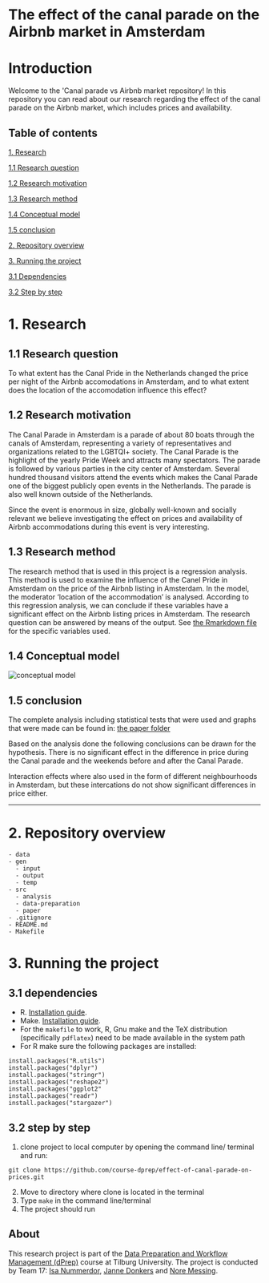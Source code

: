# The effect of the canal parade on the Airbnb market in Amsterdam

# Introduction
Welcome to the 'Canal parade vs Airbnb market repository! In this repository you can read about our research regarding the effect of the canal parade on the Airbnb market, which includes prices and availability. 

## Table of contents

[1. Research](https://github.com/course-dprep/effect-of-canal-parade-on-prices#research)

[1.1 Research question](https://github.com/course-dprep/effect-of-canal-parade-on-prices#research-question)

[1.2 Research motivation](https://github.com/course-dprep/effect-of-canal-parade-on-prices#research-motivation)

[1.3 Research method](https://github.com/course-dprep/effect-of-canal-parade-on-prices#research-method)

[1.4 Conceptual model](https://github.com/course-dprep/effect-of-canal-parade-on-prices#conceptual-model)

[1.5 conclusion](https://github.com/course-dprep/effect-of-canal-parade-on-prices#15-conclusion)

[2. Repository overview](https://github.com/course-dprep/effect-of-canal-parade-on-prices#repository-overview)

[3. Running the project](https://github.com/course-dprep/effect-of-canal-parade-on-prices#3-running-the-project)

[3.1 Dependencies](https://github.com/course-dprep/effect-of-canal-parade-on-prices#31-dependencies)

[3.2 Step by step](https://github.com/course-dprep/effect-of-canal-parade-on-prices#32-step-by-step)


# 1. Research
## 1.1 Research question
To what extent has the Canal Pride in the Netherlands changed the price per night of the Airbnb accomodations in Amsterdam, and to what extent does the location of the accomodation influence this effect?

## 1.2 Research motivation
The Canal Parade in Amsterdam is a parade of about 80 boats through the canals of Amsterdam, representing a variety of representatives and organizations related to the LGBTQI+ society. The Canal Parade is the highlight of the yearly Pride Week and attracts many spectators. The parade is followed by various parties in the city center of Amsterdam. Several hundred thousand visitors attend the events which makes the Canal Parade one of the biggest publicly open events in the Netherlands. The parade is also well known outside of the Netherlands. 

Since the event is enormous in size, globally well-known and socially relevant we believe investigating the effect on prices and availability of Airbnb accommodations during this event is very interesting.

## 1.3 Research method
The research method that is used in this project is a regression analysis. This method is used to examine the influence of the Canel Pride in Amsterdam on the price of the Airbnb listing in Amsterdam.  In the model, the moderator ‘location of the accommodation’ is analysed. According to this regression analysis, we can conclude if these variables have a significant effect on the Airbnb listing prices in Amsterdam. The research question can be answered by means of the output. See [the Rmarkdown file](https://github.com/course-dprep/effect-of-canal-parade-on-prices/tree/master/src/paper) for the specific variables used.  

## 1.4 Conceptual model

![conceptual model](https://user-images.githubusercontent.com/112410933/194032510-b492862b-b152-476d-a71b-7ef28c7c783e.jpg)

## 1.5 conclusion
The complete analysis including statistical tests that were used and graphs that were made can be found in: [the paper folder](https://github.com/course-dprep/effect-of-canal-parade-on-prices/tree/master/src/paper)

Based on the analysis done the following conclusions can be drawn for the hypothesis. There is no significant effect in the difference in price during the Canal parade and the weekends before and after the Canal Parade. 

Interaction effects where also used in the form of different neighbourhoods in Amsterdam, but these intercations do not show significant differences in price either. 
__________________________________________________________________________________________
# 2. Repository overview
```
- data
- gen
  - input
  - output
  - temp
- src
  - analysis
  - data-preparation
  - paper
- .gitignore
- README.md
- Makefile
```

# 3. Running the project
## 3.1 dependencies
- R. [Installation guide](https://tilburgsciencehub.com/building-blocks/configure-your-computer/statistics-and-computation/r/).
- Make. [Installation guide](https://tilburgsciencehub.com/building-blocks/configure-your-computer/automation-and-workflows/make/).
- For the `makefile` to work, R, Gnu make and the TeX distribution (specifically `pdflatex`) need to be made available in the system path 
- For R make sure the following packages are installed:
```
install.packages("R.utils")
install.packages("dplyr")
install.packages("stringr")
install.packages("reshape2")
install.packages("ggplot2"
install.packages("readr")
install.packages("stargazer")
```

## 3.2 step by step
1) clone project to local computer by opening the command line/ terminal and run:
```
git clone https://github.com/course-dprep/effect-of-canal-parade-on-prices.git
```
2) Move to directory where clone is located in the terminal
3) Type `make` in the command line/terminal
4) The project should run

## About 

This research project is part of the [Data Preparation and Workflow Management (dPrep)](https://dprep.hannesdatta.com/) course at Tilburg University. The project is conducted by Team 17: [Isa Nummerdor](https://github.com/isanummerdor), [Janne Donkers](https://github.com/JanneDonkers) and [Nore Messing](https://github.com/Noremessing).

